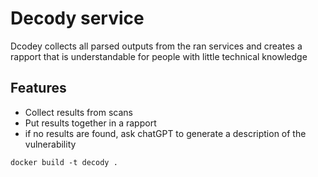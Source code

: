 # Decody service

Dcodey collects all parsed outputs from the ran services and
creates a rapport that is understandable for people with little technical knowledge

## Features
- Collect results from scans
- Put results together in a rapport
- if no results are found, ask chatGPT to generate a description of the vulnerability

`docker build -t decody .`